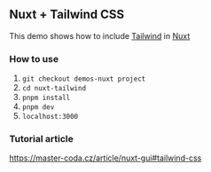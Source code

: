 ## Nuxt + Tailwind CSS
This demo shows how to include [Tailwind](https://tailwindcss.com/) in [Nuxt](https://nuxt.com/)

### How to use
1. `git checkout demos-nuxt project`
2. `cd nuxt-tailwind`
3. `pnpm install`
4. `pnpm dev` 
5. `localhost:3000` 

### Tutorial article
https://master-coda.cz/article/nuxt-gui#tailwind-css
